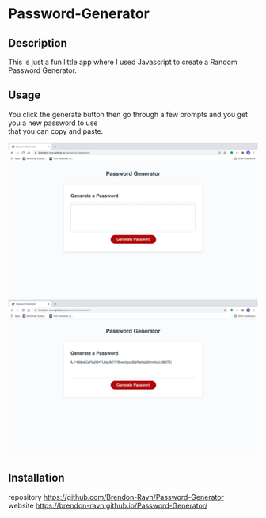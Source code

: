 # Password-Generator


## Description
This is just a fun little app where I used Javascript to create a Random Password Generator.<br />


## Usage
You click the generate button then go through a few prompts and you get you a new password to use<br />
that you can copy and paste.

![image](Before.png)
![image](After.png)

## Installation

repository https://github.com/Brendon-Ravn/Password-Generator
<br />
website https://brendon-ravn.github.io/Password-Generator/

